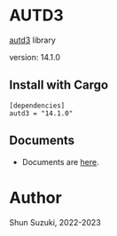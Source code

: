 # AUTD3 

[autd3](https://github.com/shinolab/autd3) library

version: 14.1.0

## Install with Cargo

```
[dependencies]
autd3 = "14.1.0"
```

## Documents

- Documents are [here](https://docs.rs/autd3/).

# Author

Shun Suzuki, 2022-2023
